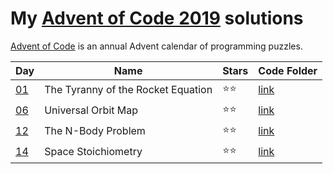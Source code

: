 # My [Advent of Code 2019](https://adventofcode.com/2019) solutions
[Advent of Code](http://adventofcode.com/) is an annual Advent calendar of programming puzzles.

|Day|Name|Stars|Code Folder|
|---|---|---|---|
|[01](https://adventofcode.com/2019/day/1)|The Tyranny of the Rocket Equation|⭐⭐|[link](</Day 01 - The Tyranny of the Rocket Equation>)|
|[06](https://adventofcode.com/2019/day/6)|Universal Orbit Map|⭐⭐|[link](</Day 06 - Universal Orbit Map>)|
|[12](https://adventofcode.com/2019/day/12)|The N-Body Problem|⭐⭐|[link](</Day 12 - The N-Body Problem>)|
|[14](https://adventofcode.com/2019/day/14)|Space Stoichiometry|⭐⭐|[link](</Day 14 - Space Stoichiometry>)|
